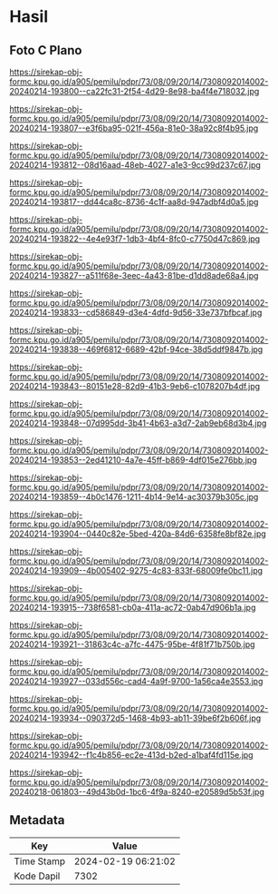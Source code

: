 # Hasil

## Foto C Plano

https://sirekap-obj-formc.kpu.go.id/a905/pemilu/pdpr/73/08/09/20/14/7308092014002-20240214-193800--ca22fc31-2f54-4d29-8e98-ba4f4e718032.jpg

https://sirekap-obj-formc.kpu.go.id/a905/pemilu/pdpr/73/08/09/20/14/7308092014002-20240214-193807--e3f6ba95-021f-456a-81e0-38a92c8f4b95.jpg

https://sirekap-obj-formc.kpu.go.id/a905/pemilu/pdpr/73/08/09/20/14/7308092014002-20240214-193812--08d16aad-48eb-4027-a1e3-9cc99d237c67.jpg

https://sirekap-obj-formc.kpu.go.id/a905/pemilu/pdpr/73/08/09/20/14/7308092014002-20240214-193817--dd44ca8c-8736-4c1f-aa8d-947adbf4d0a5.jpg

https://sirekap-obj-formc.kpu.go.id/a905/pemilu/pdpr/73/08/09/20/14/7308092014002-20240214-193822--4e4e93f7-1db3-4bf4-8fc0-c7750d47c869.jpg

https://sirekap-obj-formc.kpu.go.id/a905/pemilu/pdpr/73/08/09/20/14/7308092014002-20240214-193827--a511f68e-3eec-4a43-81be-d1dd8ade68a4.jpg

https://sirekap-obj-formc.kpu.go.id/a905/pemilu/pdpr/73/08/09/20/14/7308092014002-20240214-193833--cd586849-d3e4-4dfd-9d56-33e737bfbcaf.jpg

https://sirekap-obj-formc.kpu.go.id/a905/pemilu/pdpr/73/08/09/20/14/7308092014002-20240214-193838--469f6812-6689-42bf-94ce-38d5ddf9847b.jpg

https://sirekap-obj-formc.kpu.go.id/a905/pemilu/pdpr/73/08/09/20/14/7308092014002-20240214-193843--80151e28-82d9-41b3-9eb6-c1078207b4df.jpg

https://sirekap-obj-formc.kpu.go.id/a905/pemilu/pdpr/73/08/09/20/14/7308092014002-20240214-193848--07d995dd-3b41-4b63-a3d7-2ab9eb68d3b4.jpg

https://sirekap-obj-formc.kpu.go.id/a905/pemilu/pdpr/73/08/09/20/14/7308092014002-20240214-193853--2ed41210-4a7e-45ff-b869-4df015e276bb.jpg

https://sirekap-obj-formc.kpu.go.id/a905/pemilu/pdpr/73/08/09/20/14/7308092014002-20240214-193859--4b0c1476-1211-4b14-9e14-ac30379b305c.jpg

https://sirekap-obj-formc.kpu.go.id/a905/pemilu/pdpr/73/08/09/20/14/7308092014002-20240214-193904--0440c82e-5bed-420a-84d6-6358fe8bf82e.jpg

https://sirekap-obj-formc.kpu.go.id/a905/pemilu/pdpr/73/08/09/20/14/7308092014002-20240214-193909--4b005402-9275-4c83-833f-68009fe0bc11.jpg

https://sirekap-obj-formc.kpu.go.id/a905/pemilu/pdpr/73/08/09/20/14/7308092014002-20240214-193915--738f6581-cb0a-411a-ac72-0ab47d906b1a.jpg

https://sirekap-obj-formc.kpu.go.id/a905/pemilu/pdpr/73/08/09/20/14/7308092014002-20240214-193921--31863c4c-a7fc-4475-95be-4f81f71b750b.jpg

https://sirekap-obj-formc.kpu.go.id/a905/pemilu/pdpr/73/08/09/20/14/7308092014002-20240214-193927--033d556c-cad4-4a9f-9700-1a56ca4e3553.jpg

https://sirekap-obj-formc.kpu.go.id/a905/pemilu/pdpr/73/08/09/20/14/7308092014002-20240214-193934--090372d5-1468-4b93-ab11-39be6f2b606f.jpg

https://sirekap-obj-formc.kpu.go.id/a905/pemilu/pdpr/73/08/09/20/14/7308092014002-20240214-193942--f1c4b856-ec2e-413d-b2ed-a1baf4fd115e.jpg

https://sirekap-obj-formc.kpu.go.id/a905/pemilu/pdpr/73/08/09/20/14/7308092014002-20240218-061803--49d43b0d-1bc6-4f9a-8240-e20589d5b53f.jpg


## Metadata

| Key        | Value               |
| ---------- | ------------------- |
| Time Stamp | 2024-02-19 06:21:02 |
| Kode Dapil | 7302                |



